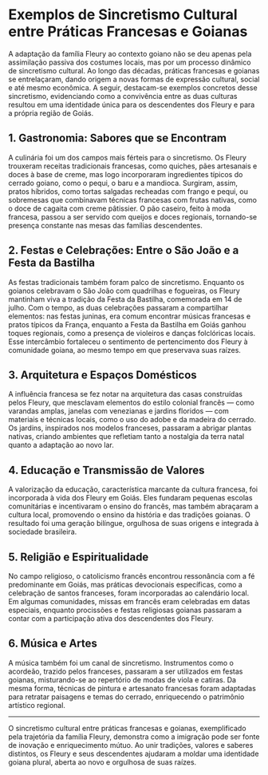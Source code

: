 # Exemplos de Sincretismo Cultural entre Práticas Francesas e Goianas

A adaptação da família Fleury ao contexto goiano não se deu apenas pela assimilação passiva dos costumes locais, mas por um processo dinâmico de sincretismo cultural. Ao longo das décadas, práticas francesas e goianas se entrelaçaram, dando origem a novas formas de expressão cultural, social e até mesmo econômica. A seguir, destacam-se exemplos concretos desse sincretismo, evidenciando como a convivência entre as duas culturas resultou em uma identidade única para os descendentes dos Fleury e para a própria região de Goiás.

## 1. Gastronomia: Sabores que se Encontram

A culinária foi um dos campos mais férteis para o sincretismo. Os Fleury trouxeram receitas tradicionais francesas, como quiches, pães artesanais e doces à base de creme, mas logo incorporaram ingredientes típicos do cerrado goiano, como o pequi, o baru e a mandioca. Surgiram, assim, pratos híbridos, como tortas salgadas recheadas com frango e pequi, ou sobremesas que combinavam técnicas francesas com frutas nativas, como o doce de cagaita com creme pâtissier. O pão caseiro, feito à moda francesa, passou a ser servido com queijos e doces regionais, tornando-se presença constante nas mesas das famílias descendentes.

## 2. Festas e Celebrações: Entre o São João e a Festa da Bastilha

As festas tradicionais também foram palco de sincretismo. Enquanto os goianos celebravam o São João com quadrilhas e fogueiras, os Fleury mantinham viva a tradição da Festa da Bastilha, comemorada em 14 de julho. Com o tempo, as duas celebrações passaram a compartilhar elementos: nas festas juninas, era comum encontrar músicas francesas e pratos típicos da França, enquanto a Festa da Bastilha em Goiás ganhou toques regionais, como a presença de violeiros e danças folclóricas locais. Esse intercâmbio fortaleceu o sentimento de pertencimento dos Fleury à comunidade goiana, ao mesmo tempo em que preservava suas raízes.

## 3. Arquitetura e Espaços Domésticos

A influência francesa se fez notar na arquitetura das casas construídas pelos Fleury, que mesclavam elementos do estilo colonial francês — como varandas amplas, janelas com venezianas e jardins floridos — com materiais e técnicas locais, como o uso do adobe e da madeira do cerrado. Os jardins, inspirados nos modelos franceses, passaram a abrigar plantas nativas, criando ambientes que refletiam tanto a nostalgia da terra natal quanto a adaptação ao novo lar.

## 4. Educação e Transmissão de Valores

A valorização da educação, característica marcante da cultura francesa, foi incorporada à vida dos Fleury em Goiás. Eles fundaram pequenas escolas comunitárias e incentivaram o ensino do francês, mas também abraçaram a cultura local, promovendo o ensino da história e das tradições goianas. O resultado foi uma geração bilíngue, orgulhosa de suas origens e integrada à sociedade brasileira.

## 5. Religião e Espiritualidade

No campo religioso, o catolicismo francês encontrou ressonância com a fé predominante em Goiás, mas práticas devocionais específicas, como a celebração de santos franceses, foram incorporadas ao calendário local. Em algumas comunidades, missas em francês eram celebradas em datas especiais, enquanto procissões e festas religiosas goianas passaram a contar com a participação ativa dos descendentes dos Fleury.

## 6. Música e Artes

A música também foi um canal de sincretismo. Instrumentos como o acordeão, trazido pelos franceses, passaram a ser utilizados em festas goianas, misturando-se ao repertório de modas de viola e catiras. Da mesma forma, técnicas de pintura e artesanato francesas foram adaptadas para retratar paisagens e temas do cerrado, enriquecendo o patrimônio artístico regional.

---

O sincretismo cultural entre práticas francesas e goianas, exemplificado pela trajetória da família Fleury, demonstra como a imigração pode ser fonte de inovação e enriquecimento mútuo. Ao unir tradições, valores e saberes distintos, os Fleury e seus descendentes ajudaram a moldar uma identidade goiana plural, aberta ao novo e orgulhosa de suas raízes.